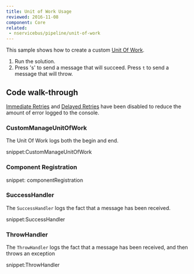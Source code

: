 ```yaml
---
title: Unit of Work Usage
reviewed: 2016-11-08
component: Core
related:
 - nservicebus/pipeline/unit-of-work
---
```



This sample shows how to create a custom [Unit Of Work](/nservicebus/pipeline/unit-of-work.md).


 1. Run the solution.
 1. Press 's' to send a message that will succeed. Press `t` to send a message that will throw.


## Code walk-through

[Immediate Retries](/nservicebus/recoverability/configure-immediate-retries.md) and [Delayed Retries](/nservicebus/recoverability/configure-delayed-retries.md) have been disabled to reduce the amount of error logged to the console.


### CustomManageUnitOfWork

The Unit Of Work logs both the begin and end.


snippet:CustomManageUnitOfWork

### Component Registration

snippet: componentRegistration


### SuccessHandler

The `SuccessHandler` logs the fact that a message has been received.

snippet:SuccessHandler


### ThrowHandler

The `ThrowHandler` logs the fact that a message has been received, and then throws an exception

snippet:ThrowHandler